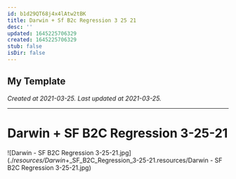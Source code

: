 ```yaml
---
id: b1d29QT68j4x4lAtw2tBK
title: Darwin + Sf B2c Regression 3 25 21
desc: ''
updated: 1645225706329
created: 1645225706329
stub: false
isDir: false
---
```

My Template
---

_Created at 2021-03-25._
_Last updated at 2021-03-25._




---

# Darwin + SF B2C Regression 3-25-21


![Darwin - SF B2C Regression 3-25-21.jpg](./_resources/Darwin_+_SF_B2C_Regression_3-25-21.resources/Darwin - SF B2C Regression 3-25-21.jpg)

